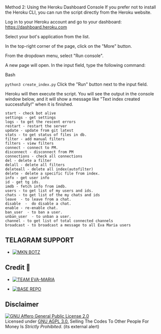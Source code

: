 Method 2: Using the Heroku Dashboard Console
If you prefer not to install the Heroku CLI, you can run the script directly from the Heroku website.

Log in to your Heroku account and go to your dashboard: https://dashboard.heroku.com

Select your bot's application from the list.

In the top-right corner of the page, click on the "More" button.

From the dropdown menu, select "Run console".

A new page will open. In the input field, type the following command:

Bash

```python3 create_index.py```
Click the "Run" button next to the input field.

Heroku will then execute the script. You will see the output in the console window below, and it will show a message like "Text index created successfully!" when it is finished.

```
start - check bot alive
settings - get settings 
logs - to get the rescent errors
restart - restart the server
update - update from git latest 
stats - to get status of files in db.
filter - add manual filters
filters - view filters
connect - connect to PM.
disconnect - disconnect from PM
connections - check all connections
del - delete a filter
delall - delete all filters
deleteall - delete all index(autofilter)
delete - delete a specific file from index.
info - get user info
id - get tg ids.
imdb - fetch info from imdb.
users - to get list of my users and ids.
chats - to get list of the my chats and ids 
leave  - to leave from a chat.
disable  -  do disable a chat.
enable - re-enable chat.
ban_user  - to ban a user.
unban_user  - to unban a user.
channel - to get list of total connected channels
broadcast - to broadcast a message to all Eva Maria users
```

</details>

## TELAGRAM SUPPORT 

* [![MKN BOTZ](https://img.shields.io/static/v1?label=MKN&message=BOTZ&color=critical)](https://t.me/mkn_bots_updates)

## Credit 💞

* [![TEAM EVA-MARIA](https://img.shields.io/static/v1?label=TEAM&message=EVA-MARIA&color=yellow)](https://t.me/TeamEvamaria)

* [![BASE REPO](https://img.shields.io/static/v1?label=BASE&message=REPO&color=green)](https://t.me/TeamEvamaria)


## Disclaimer
[![GNU Affero General Public License 2.0](https://www.gnu.org/graphics/agplv3-155x51.png)](https://www.gnu.org/licenses/agpl-3.0.en.html#header)    
Licensed under [GNU AGPL 3.0.](https://github.com/MrMKN/PROFESSOR-BOT/blob/main/LICENSE)
Selling The Codes To Other People For Money Is *Strictly Prohibited*. (its external alert)

